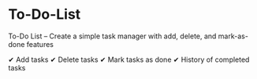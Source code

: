 # To-Do-List
To-Do List – Create a simple task manager with add, delete, and mark-as-done features

✔ Add tasks
✔ Delete tasks
✔ Mark tasks as done
✔ History of completed tasks

